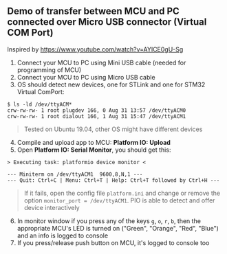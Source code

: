 ## Demo of transfer between MCU and PC connected over Micro USB connector (Virtual COM Port)
Inspired by https://www.youtube.com/watch?v=AYICE0gU-Sg

1. Connect your MCU to PC using Mini USB cable (needed for programming of MCU)
2. Connect your MCU to PC using Micro USB cable
3. OS should detect new devices, one for STLink and one for STM32 Virtual ComPort:
```
$ ls -ld /dev/ttyACM*
crw-rw-rw- 1 root plugdev 166, 0 Aug 31 13:57 /dev/ttyACM0
crw-rw-rw- 1 root dialout 166, 1 Aug 31 15:47 /dev/ttyACM1
```
> Tested on Ubuntu 19.04, other OS might have different devices
4. Compile and upload app to MCU: **Platform IO: Upload**
5. Open **Platform IO: Serial Monitor**, you should get this:
```
> Executing task: platformio device monitor <

--- Miniterm on /dev/ttyACM1  9600,8,N,1 ---
--- Quit: Ctrl+C | Menu: Ctrl+T | Help: Ctrl+T followed by Ctrl+H ---
```
> If it fails, open the config file `platform.ini` and change or remove the option `monitor_port = /dev/ttyACM1`. PIO is able to detect and offer device interactively

6. In monitor window if you press any of the keys `g`, `o`, `r`, `b`, then the appropriate MCU's LED is turned on ("Green", "Orange", "Red", "Blue") and an info is logged to console
7. If you press/release push button on MCU, it's logged to console too
